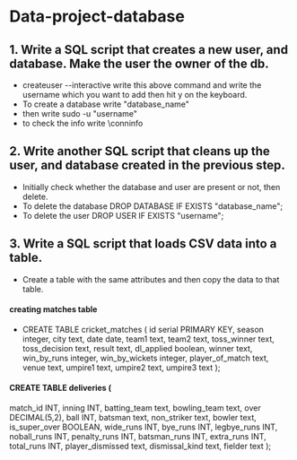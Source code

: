# Data-project-database

## 1. Write a SQL script that creates a new user, and database. Make the user the owner of the db.
- createuser --interactive
  write this above command and write the username which you want to add then hit y on the keyboard.
- To create a database write "database_name"
- then write sudo -u "username"
- to check the info write \conninfo 

## 2. Write another SQL script that cleans up the user, and database created in the previous step.
- Initially check whether the database and user are present or not, then delete.
- To delete the database   DROP DATABASE IF EXISTS "database_name";
- To delete the user  DROP USER IF EXISTS "username";

## 3. Write a SQL script that loads CSV data into a table.

- Create a table with the same attributes and then copy the data to that table.



#### creating matches table
- CREATE TABLE cricket_matches (
id serial PRIMARY KEY,
season integer,
city text,
date date,
team1 text,
team2 text,
toss_winner text,
toss_decision text,
result text,
dl_applied boolean,
winner text,
win_by_runs integer,
win_by_wickets integer,
player_of_match text,
venue text,
umpire1 text,
umpire2 text,
umpire3 text
);






#### CREATE TABLE deliveries (
match_id INT,
inning INT,
batting_team text,
bowling_team text,
over DECIMAL(5,2),
ball INT,
batsman text,
non_striker text,
bowler text,
is_super_over BOOLEAN,
wide_runs INT,
bye_runs INT,
legbye_runs INT,
noball_runs INT,
penalty_runs INT,
batsman_runs INT,
extra_runs INT,
total_runs INT,
player_dismissed text,
dismissal_kind text,
fielder text
);
